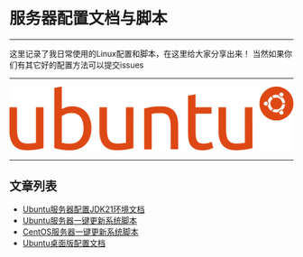 # 服务器配置文档与脚本

---

这里记录了我日常使用的Linux配置和脚本，在这里给大家分享出来！ 当然如果你们有其它好的配置方法可以提交issues

---

<img src="img/Ubuntu.svg" alt="图片">

--- 

## 文章列表

* [Ubuntu服务器配置JDK21环境文档](JDK21.markdown)
* [Ubuntu服务器一键更新系统脚本](update.sh)
* [CentOS服务器一键更新系统脚本](centos.sh)
* [Ubuntu桌面版配置文档](Ubuntu桌面版配置.markdown)
